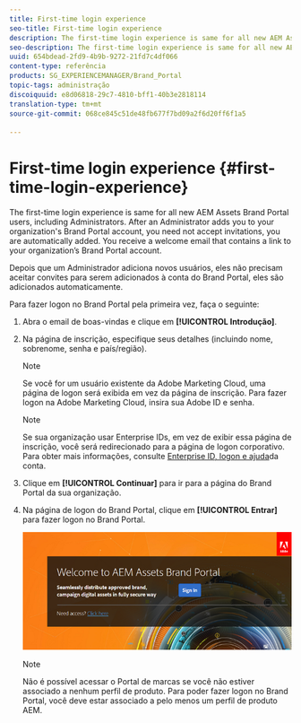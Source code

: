 ```yaml
---
title: First-time login experience
seo-title: First-time login experience
description: The first-time login experience is same for all new AEM Assets Brand Portal users, including Administrators. After an Administrator adds you to your organization's Brand Portal account, you need not accept invitations, you are automatically added. You receive a welcome email that contains a link to your organization’s Brand Portal account.
seo-description: The first-time login experience is same for all new AEM Assets Brand Portal users, including Administrators. After an Administrator adds you to your organization's Brand Portal account, you need not accept invitations, you are automatically added. You receive a welcome email that contains a link to your organization’s Brand Portal account.
uuid: 654bdead-2fd9-4b9b-9272-21fd7c4df066
content-type: referência
products: SG_EXPERIENCEMANAGER/Brand_Portal
topic-tags: administração
discoiquuid: e8d06818-29c7-4810-bff1-40b3e2818114
translation-type: tm+mt
source-git-commit: 068ce845c51de48fb677f7bd09a2f6d20ff6f1a5

---
```



# First-time login experience {#first-time-login-experience}

The first-time login experience is same for all new AEM Assets Brand Portal users, including Administrators. After an Administrator adds you to your organization's Brand Portal account, you need not accept invitations, you are automatically added. You receive a welcome email that contains a link to your organization’s Brand Portal account.

Depois que um Administrador adiciona novos usuários, eles não precisam aceitar convites para serem adicionados à conta do Brand Portal, eles são adicionados automaticamente.

Para fazer logon no Brand Portal pela primeira vez, faça o seguinte:

1. Abra o email de boas-vindas e clique em **[!UICONTROL Introdução]**.

2. Na página de inscrição, especifique seus detalhes (incluindo nome, sobrenome, senha e país/região).
   >[!NOTE]
   >
   >Se você for um usuário existente da Adobe Marketing Cloud, uma página de logon será exibida em vez da página de inscrição. Para fazer logon na Adobe Marketing Cloud, insira sua Adobe ID e senha.

   >[!NOTE]
   >
   >Se sua organização usar Enterprise IDs, em vez de exibir essa página de inscrição, você será redirecionado para a página de logon corporativo. Para obter mais informações, consulte [Enterprise ID, logon e ajuda](https://helpx.adobe.com/in/enterprise/kb/enterprise-id-faq.html)da conta.

3. Clique em **[!UICONTROL Continuar]** para ir para a página do Brand Portal da sua organização.
4. Na página de logon do Brand Portal, clique em **[!UICONTROL Entrar]** para fazer logon no Brand Portal.

   ![Página Login no Portal de Marcas](assets/signin-onboarding.png)

   >[!NOTE]
   >
   >Não é possível acessar o Portal de marcas se você não estiver associado a nenhum perfil de produto. Para poder fazer logon no Brand Portal, você deve estar associado a pelo menos um perfil de produto AEM.

